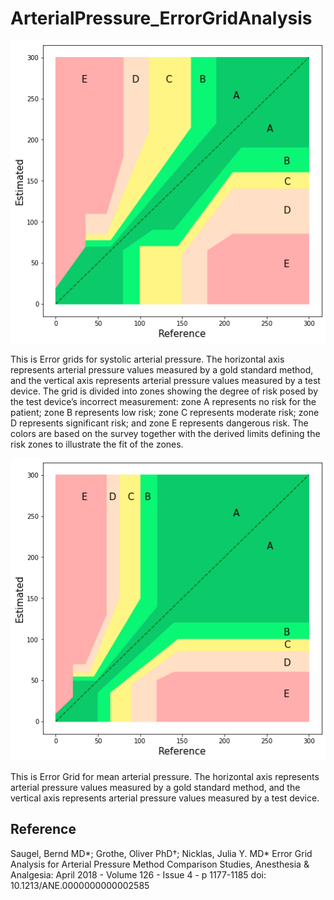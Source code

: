 # ArterialPressure_ErrorGridAnalysis
![Image](./ArterialPressure_ErrorGrid/systolic.png "Example Image") 

This is Error grids for systolic arterial pressure. The horizontal axis represents arterial pressure values measured by a gold standard method, and the vertical axis represents arterial pressure values measured by a test device. The grid is divided into zones showing the degree of risk posed by the test device’s incorrect measurement: zone A represents no risk for the patient; zone B represents low risk; zone C represents moderate risk; zone D represents significant risk; and zone E represents dangerous risk. The colors are based on the survey together with the derived limits defining the risk zones to illustrate the fit of the zones.

![Image](./ArterialPressure_ErrorGrid/mean.png "Example Image")

This is Error Grid for mean arterial pressure. The horizontal axis represents arterial pressure values measured by a gold standard method, and the vertical axis represents arterial pressure values measured by a test device.
## Reference
Saugel, Bernd MD*; Grothe, Oliver PhD†; Nicklas, Julia Y. MD* Error Grid Analysis for Arterial Pressure Method Comparison Studies, Anesthesia & Analgesia: April 2018 - Volume 126 - Issue 4 - p 1177-1185 doi: 10.1213/ANE.0000000000002585

